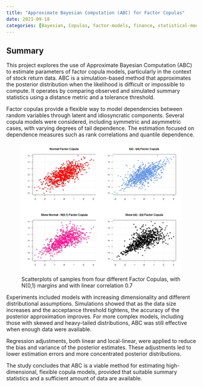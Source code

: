 ```yaml
---
title: "Approximate Bayesian Computation (ABC) for Factor Copulas"
date: 2021-09-18
categories: [Bayesian, Copulas, factor-models, finance, statistical-modelling]
---
```

## Summary

This project explores the use of Approximate Bayesian Computation (ABC) to estimate parameters of factor copula models, particularly in the context of stock return data. ABC is a simulation-based method that approximates the posterior distribution when the likelihood is difficult or impossible to compute. It operates by comparing observed and simulated summary statistics using a distance metric and a tolerance threshold.

Factor copulas provide a flexible way to model dependencies between random variables through latent and idiosyncratic components. Several copula models were considered, including symmetric and asymmetric cases, with varying degrees of tail dependence. The estimation focused on dependence measures such as rank correlations and quantile dependence.
<figure>
  <img src="/assets/Rplot11.jpeg" alt="Factor Copulas">
  <figcaption>Scatterplots of samples from four different Factor Copulas, with N(0,1) margins and with linear correlation 0.7</figcaption>
</figure>  
Experiments included models with increasing dimensionality and different distributional assumptions. Simulations showed that as the data size increases and the acceptance threshold tightens, the accuracy of the posterior approximation improves. For more complex models, including those with skewed and heavy-tailed distributions, ABC was still effective when enough data were available.

Regression adjustments, both linear and local-linear, were applied to reduce the bias and variance of the posterior estimates. These adjustments led to lower estimation errors and more concentrated posterior distributions.

The study concludes that ABC is a viable method for estimating high-dimensional, flexible copula models, provided that suitable summary statistics and a sufficient amount of data are available.
